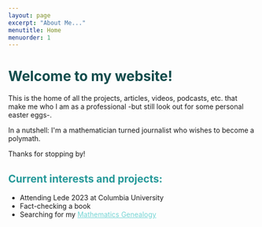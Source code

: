```yaml
---
layout: page
excerpt: "About Me..."
menutitle: Home
menuorder: 1
---
```

<h1 style="color:#134D4D;">Welcome to my website!</h1>

<p>This is the home of all the projects, articles, videos, podcasts, etc. that make me who I am as a professional -but still look out for some personal easter eggs-. </p>
<p>In a nutshell: I'm a mathematician turned journalist who wishes to become a polymath.</p>
<p>Thanks for stopping by! </p>

<h2 style="color:#269999;">Current interests and projects:</h2>

<p>
  <ul>
    <li>Attending Lede 2023 at Columbia University</li>
    <li>Fact-checking a book</li>
    <li>Searching for my <a href="https://www.mathgenealogy.org/index.php" target="_blank" style="color:#75D5D5">Mathematics Genealogy</a></li>
    <!-- <li>Lorem ipsum dolor sit amet</li> -->
  </ul>
</p>
